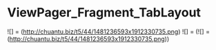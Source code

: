 # ViewPager_Fragment_TabLayout
![] = (http://chuantu.biz/t5/44/1481236593x1912330735.png)
![] = (![] = (http://chuantu.biz/t5/44/1481236593x1912330735.png))
